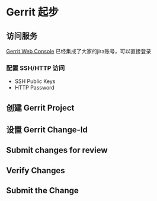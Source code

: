 # Gerrit 起步

## 访问服务
[Gerrit Web Console](http://172.16.100.90/gerrit/) 已经集成了大家的jira账号，可以直接登录

### 配置 SSH/HTTP 访问

- SSH Public Keys
- HTTP Password



## 创建 Gerrit Project
## 设置 Gerrit Change-Id
## Submit changes for review
## Verify Changes
## Submit the Change